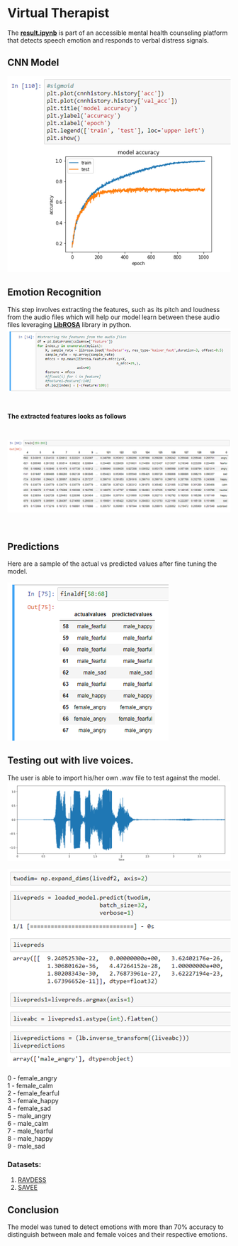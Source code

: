 # Virtual Therapist

The [**result.ipynb**](https://github.com/chenkaizhu/Virtual-Therapist/blob/master/result.ipynb) is part of an accessible mental health counseling platform that detects speech emotion and responds to verbal distress signals.
<br>

## CNN Model
![](cnn.png?raw=true)
<br>

## Emotion Recognition
This step involves extracting the features, such as its pitch and loudness from the audio files which will help our model learn between these audio files leveraging [**LibROSA**](https://librosa.github.io/librosa/) library in python.
<br>
![](feature.png?raw=true)
<br>

<br>

**The extracted features looks as follows**

<br>

![](feature2.png?raw=true)

<br>



## Predictions

Here are a sample of the actual vs predicted values after fine tuning the model.
<br>
<br>
![](predict.png?raw=true)
<br>



## Testing out with live voices.
The user is able to import his/her own .wav file to test against the model.
![](livevoice.PNG?raw=true)
<br>
<br>
![](livevoice2.PNG?raw=true)
<br>

0 - female_angry <br>
1 - female_calm <br>
2 - female_fearful <br>
3 - female_happy <br>
4 - female_sad <br>
5 - male_angry <br>
6 - male_calm <br>
7 - male_fearful <br>
8 - male_happy <br>
9 - male_sad <br>

### Datasets:
1. [RAVDESS](https://zenodo.org/record/1188976)
2. [SAVEE](http://kahlan.eps.surrey.ac.uk/savee/Download.html)

## Conclusion
The model was tuned to detect emotions with more than 70% accuracy to distinguish between male and female voices and their respective emotions. 
